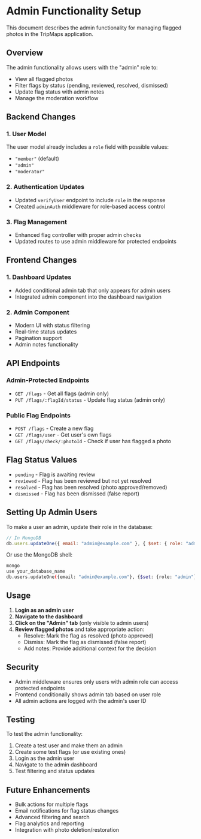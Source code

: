 # Admin Functionality Setup

This document describes the admin functionality for managing flagged photos in the TripMaps application.

## Overview

The admin functionality allows users with the "admin" role to:

- View all flagged photos
- Filter flags by status (pending, reviewed, resolved, dismissed)
- Update flag status with admin notes
- Manage the moderation workflow

## Backend Changes

### 1. User Model

The user model already includes a `role` field with possible values:

- `"member"` (default)
- `"admin"`
- `"moderator"`

### 2. Authentication Updates

- Updated `verifyUser` endpoint to include `role` in the response
- Created `adminAuth` middleware for role-based access control

### 3. Flag Management

- Enhanced flag controller with proper admin checks
- Updated routes to use admin middleware for protected endpoints

## Frontend Changes

### 1. Dashboard Updates

- Added conditional admin tab that only appears for admin users
- Integrated admin component into the dashboard navigation

### 2. Admin Component

- Modern UI with status filtering
- Real-time status updates
- Pagination support
- Admin notes functionality

## API Endpoints

### Admin-Protected Endpoints

- `GET /flags` - Get all flags (admin only)
- `PUT /flags/:flagId/status` - Update flag status (admin only)

### Public Flag Endpoints

- `POST /flags` - Create a new flag
- `GET /flags/user` - Get user's own flags
- `GET /flags/check/:photoId` - Check if user has flagged a photo

## Flag Status Values

- `pending` - Flag is awaiting review
- `reviewed` - Flag has been reviewed but not yet resolved
- `resolved` - Flag has been resolved (photo approved/removed)
- `dismissed` - Flag has been dismissed (false report)

## Setting Up Admin Users

To make a user an admin, update their role in the database:

```javascript
// In MongoDB
db.users.updateOne({ email: "admin@example.com" }, { $set: { role: "admin" } });
```

Or use the MongoDB shell:

```bash
mongo
use your_database_name
db.users.updateOne({email: "admin@example.com"}, {$set: {role: "admin"}})
```

## Usage

1. **Login as an admin user**
2. **Navigate to the dashboard**
3. **Click on the "Admin" tab** (only visible to admin users)
4. **Review flagged photos** and take appropriate action:
   - Resolve: Mark the flag as resolved (photo approved)
   - Dismiss: Mark the flag as dismissed (false report)
   - Add notes: Provide additional context for the decision

## Security

- Admin middleware ensures only users with admin role can access protected endpoints
- Frontend conditionally shows admin tab based on user role
- All admin actions are logged with the admin's user ID

## Testing

To test the admin functionality:

1. Create a test user and make them an admin
2. Create some test flags (or use existing ones)
3. Login as the admin user
4. Navigate to the admin dashboard
5. Test filtering and status updates

## Future Enhancements

- Bulk actions for multiple flags
- Email notifications for flag status changes
- Advanced filtering and search
- Flag analytics and reporting
- Integration with photo deletion/restoration
